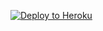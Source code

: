 ﻿
<p><a href="https://dashboard.heroku.com/new?template=https://github.com/zhgithubgo/xrayg.git"> <img src="https://www.herokucdn.com/deploy/button.svg" alt="Deploy to Heroku" /></a></p>
